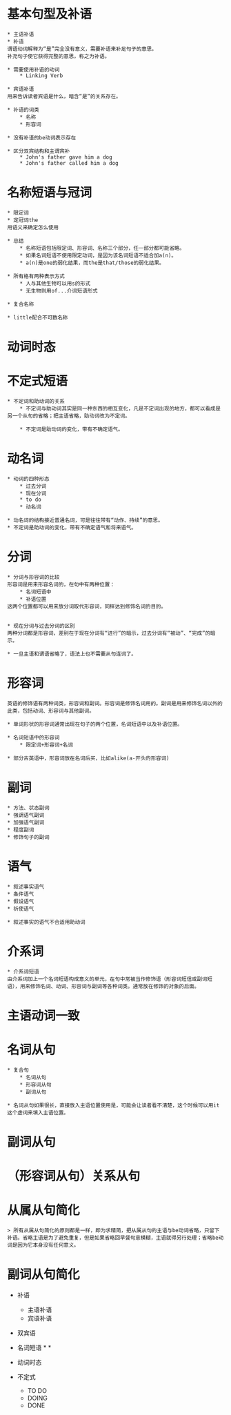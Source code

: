 # 基本句型及补语
    * 主语补语
    * 补语  
    谓语动词解释为“是”完全没有意义，需要补语来补足句子的意思。
    补充句子使它获得完整的意思，称之为补语。

    * 需要使用补语的动词
        * Linking Verb

    * 宾语补语
    用来告诉读者宾语是什么，暗含“是”的关系存在。

    * 补语的词类
        * 名称
        * 形容词

    * 没有补语的be动词表示存在

    * 区分双宾结构和主谓宾补
        * John's father gave him a dog
        * John's father called him a dog 


# 名称短语与冠词 
    * 限定词
    * 定冠词the 
    用语义来确定怎么使用

    * 总结
        * 名称短语包括限定词、形容词、名称三个部分，任一部分都可能省略。
        * 如果名词短语不使用限定动词，是因为该名词短语不适合加a(n)。
        * a(n)是one的弱化结果，而the是that/those的弱化结果。

    * 所有格有两种表示方式
        * 人与其他生物可以用s的形式
        * 无生物则用of...介词短语形式

    * 复合名称

    * little配合不可数名称


# 动词时态
    

# 不定式短语
    * 不定词和助动词的关系
        * 不定词与助动词其实是同一种东西的相互变化，凡是不定词出现的地方，都可以看成是另一个从句的省略；把主语省略，助动词改为不定词。

        * 不定词是助动词的变化，带有不确定语气。


# 动名词
    * 动词的四种形态
        * 过去分词
        * 现在分词
        * to do
        * 动名词

    * 动名词的结构接近普通名词，可是往往带有“动作、持续”的意思。
    * 不定词是助动词的变化，带有不确定语气和将来语气。


# 分词
    * 分词与形容词的比较
    形容词是用来形容名词的，在句中有两种位置：
        * 名词短语中
        * 补语位置
    这两个位置都可以用来放分词取代形容词，同样达到修饰名词的目的。


    * 现在分词与过去分词的区别
    两种分词都是形容词，差别在于现在分词有“进行”的暗示，过去分词有“被动”、“完成”的暗示。

    * 一旦主语和谓语省略了，语法上也不需要从句连词了。

# 形容词
    英语的修饰语有两种词类，形容词和副词。形容词是修饰名词用的。副词是用来修饰名词以外的此类，包括动词、形容词与其他副词。

    * 单词形状的形容词通常出现在句子的两个位置，名词短语中以及补语位置。

    * 名词短语中的形容词
        * 限定词+形容词+名词
    
    * 部分古英语中，形容词放在名词后买，比如alike(a-开头的形容词)



# 副词
    * 方法、状态副词
    * 强调语气副词
    * 加强语气副词
    * 程度副词
    * 修饰句子的副词

# 语气
    * 叙述事实语气
    * 条件语气
    * 假设语气
    * 祈使语气

    * 叙述事实的语气不合适用助动词

# 介系词
    * 介系词短语
    由介系词加上一个名词短语构成意义的单元，在句中常被当作修饰语（形容词短信或副词短语），用来修饰名词、动词、形容词与副词等各种词类。通常放在修饰的对象的后面。

# 主语动词一致

# 名词从句
    * 复合句
        * 名词从句
        * 形容词从句
        * 副词从句

    * 名词从句如果很长，直接放入主语位置使用是，可能会让读者看不清楚，这个时候可以用it这个虚词来填入主语位置。

# 副词从句

# （形容词从句）关系从句


# 从属从句简化
    > 所有从属从句简化的原则都是一样，即为求精简，把从属从句的主语与be动词省略，只留下补语。省略主语是为了避免重复，但是如果省略回早餐句意模糊，主语就得另行处理；省略be动词是因为它本身没有任何意义。

# 副词从句简化











* 补语
    * 主语补语
    * 宾语补语

*  双宾语

* 名词短语
    * 
    * 

* 动词时态

* 不定式
    * TO DO
    * DOING
    * DONE